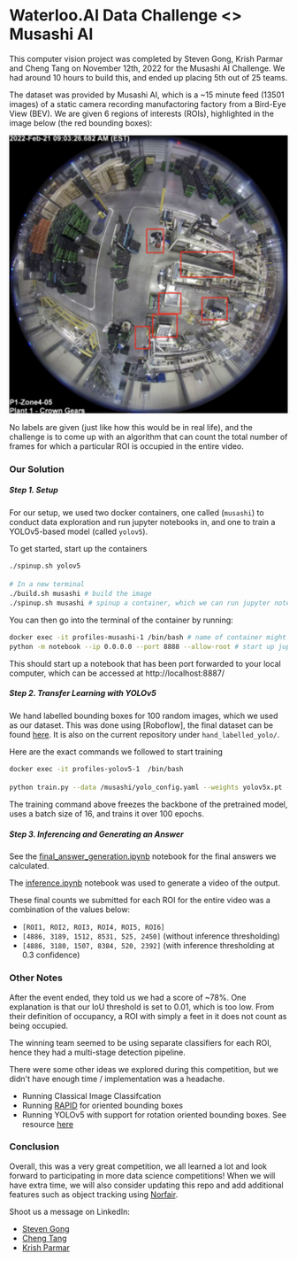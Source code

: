 # Waterloo.AI Data Challenge <> Musashi AI
This computer vision project was completed by Steven Gong, Krish Parmar and Cheng Tang on November 12th, 2022 for the Musashi AI Challenge. We had around 10 hours to build this, and ended up placing 5th out of 25 teams.

The dataset was provided by Musashi AI, which is a ~15 minute feed (13501 images) of a static camera recording manufactoring factory from a Bird-Eye View (BEV). We are given 6 regions of interests (ROIs), highlighted in the image below (the red bounding boxes):

![alt text](images/Screen%20Shot%202022-11-13%20at%2012.04.10%20AM.png)

No labels are given (just like how this would be in real life), and the challenge is to come up with an algorithm that can count the total number of frames for which a particular ROI is occupied in the entire video.


### Our Solution
##### Step 1. Setup
For our setup, we used two docker containers, one called (`musashi`) to conduct data exploration and run jupyter notebooks in, and one to train a YOLOv5-based model (called `yolov5`).

To get started, start up the containers
```bash
./spinup.sh yolov5

# In a new terminal
./build.sh musashi # build the image
./spinup.sh musashi # spinup a container, which we can run jupyter notebook in
```

You can then go into the terminal of the container by running:
```bash
docker exec -it profiles-musashi-1 /bin/bash # name of container might be different
python -m notebook --ip 0.0.0.0 --port 8888 --allow-root # start up jupyter notebook
```

This should start up a notebook that has been port forwarded to your local computer, which can be accessed at http://localhost:8887/


##### Step 2. Transfer Learning with YOLOv5
We hand labelled bounding boxes for 100 random images, which we used as our dataset. This was done using [Roboflow], the final dataset can be found [here](https://universe.roboflow.com/musashiai/musashiai). It is also on the current repository under `hand_labelled_yolo/`.

Here are the exact commands we followed to start training
```bash
docker exec -it profiles-yolov5-1  /bin/bash 

python train.py --data /musashi/yolo_config.yaml --weights yolov5x.pt --epochs 100 --batch 16 --freeze 10
```
The training command above freezes the backbone of the pretrained model, uses a batch size of 16, and trains it over 100 epochs.

##### Step 3. Inferencing and Generating an Answer
See the [final_answer_generation.ipynb](final_answer_generation.ipynb) notebook for the final answers we calculated.

The [inference.ipynb](inference.ipynb) notebook was used to generate a video of the output.

These final counts we submitted for each ROI for the entire video was a combination of the values below:
- `[ROI1, ROI2, ROI3, ROI4, ROI5, ROI6]`
- `[4886, 3189, 1512, 8531, 525, 2450]` (without inference thresholding)
- `[4886, 3180, 1507, 8384, 520, 2392]` (with inference thresholding at 0.3 confidence)


### Other Notes
After the event ended, they told us we had a score of ~78%. One explanation is that our IoU threshold is set to 0.01, which is too low. From their definition of occupancy, a ROI with simply a feet in it does not count as being occupied.

The winning team seemed to be using separate classifiers for each ROI, hence they had a multi-stage detection pipeline.

There were some other ideas we explored during this competition, but we didn't have enough time / implementation was a headache.

- Running Classical Image Classifcation
- Running [RAPID](https://github.com/duanzhiihao/RAPiD) for oriented bounding boxes
- Running YOLOv5 with support for rotation oriented bounding boxes. See resource [here](https://blog.roboflow.com/yolov5-for-oriented-object-detection/)


### Conclusion
Overall, this was a very great competition, we all learned a lot and look forward to participating in more data science competitions! When we will have extra time, we will also consider updating this repo and add additional features such as object tracking using [Norfair](https://github.com/tryolabs/norfair).

Shoot us a message on LinkedIn:
- [Steven Gong](https://www.linkedin.com/in/gong-steven/)
- [Cheng Tang](https://www.linkedin.com/in/cheng-tang-a584a71b2/)
- [Krish Parmar](https://www.linkedin.com/in/parmarkrish/)
